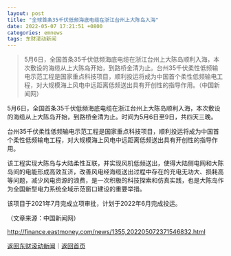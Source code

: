 ```yaml
---
layout: post
title: "全球首条35千伏低频海底电缆在浙江台州上大陈岛入海"
date: 2022-05-07 17:21:51 +0800
categories: emnews
tags: 东财滚动新闻
---
```

> 5月6日，全国首条35千伏低频海底电缆在浙江台州上大陈岛顺利入海，本次敷设的海缆从上大陈岛开始，到路桥金清为止。台州35千伏柔性低频输电示范工程是国家重点科技项目，顺利投运将成为中国首个柔性低频输电工程，对大规模海上风电中远距离低频送出具有开创性的指导作用。（中国新闻网）

<p>5月6日，全国首条35千伏低频海底电缆在浙江台州上大陈岛顺利入海，本次敷设的海缆从上大陈岛开始，到路桥金清为止。时间为5月6日至9日，共四天三晚。</p>
 <p>台州35千伏柔性低频输电示范工程是国家重点科技项目，顺利投运将成为中国首个柔性低频输电工程，对大规模海上风电中远距离低频送出具有开创性的指导作用。</p>
 <p>该工程实现大陈岛与大陆柔性互联，并实现风机低频送出，使得大陆侧电网和大陈岛间的电能形成高效互济，改善风电经海缆送出过程中存在的充电无功大、损耗高等问题，减少风电资源的浪费，是一次积极的科技探索和仿真实践，也是大陈岛作为全国新型电力系统全域示范窗口建设的重要举措。</p>
 <p>该项目于2021年7月完成立项审批，计划于2022年6月完成投运。</p><p class="em_media">（文章来源：中国新闻网）</p>

<http://finance.eastmoney.com/news/1355,202205072371546832.html>

[返回东财滚动新闻](//finews.withounder.com/emnews/)｜[返回首页](//finews.withounder.com/)